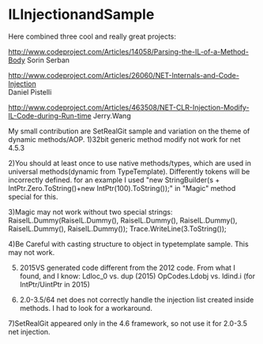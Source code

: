 # ILInjectionandSample
Here combined three cool and really great projects:

http://www.codeproject.com/Articles/14058/Parsing-the-IL-of-a-Method-Body
Sorin Serban

http://www.codeproject.com/Articles/26060/NET-Internals-and-Code-Injection  
Daniel Pistelli

http://www.codeproject.com/Articles/463508/NET-CLR-Injection-Modify-IL-Code-during-Run-time
Jerry.Wang

My small contribution are SetRealGit sample and variation on the theme of dynamic methods/AOP.
1)32bit generic method modify not work for net 4.5.3 

2)You should at least once to use native methods/types, which are used in universal methods(dynamic from TypeTemplate).  Differently tokens will be incorrectly defined.
 for an example I used "new StringBuilder(s + IntPtr.Zero.ToString()+new IntPtr(100).ToString());" in "Magic" method special for this.

3)Magic may not work without two special strings:
RaiseIL.Dummy(RaiseIL.Dummy(), RaiseIL.Dummy(), RaiseIL.Dummy(), RaiseIL.Dummy(), RaiseIL.Dummy());
Trace.WriteLine(3.ToString());

4)Be Careful with casting structure to object in typetemplate sample.
This may not work.

5) 2015VS generated code different from the 2012 code. 
From what I found, and I know:
Ldloc_0 vs. dup (2015)
OpCodes.Ldobj vs. ldind.i  (for IntPtr/UintPtr in 2015) 

6)  2.0-3.5/64 net does not correctly handle the injection list created inside methods. 
I had to look for a workaround.

7)SetRealGit appeared only in the 4.6 framework, so not use it for 2.0-3.5 net injection.
